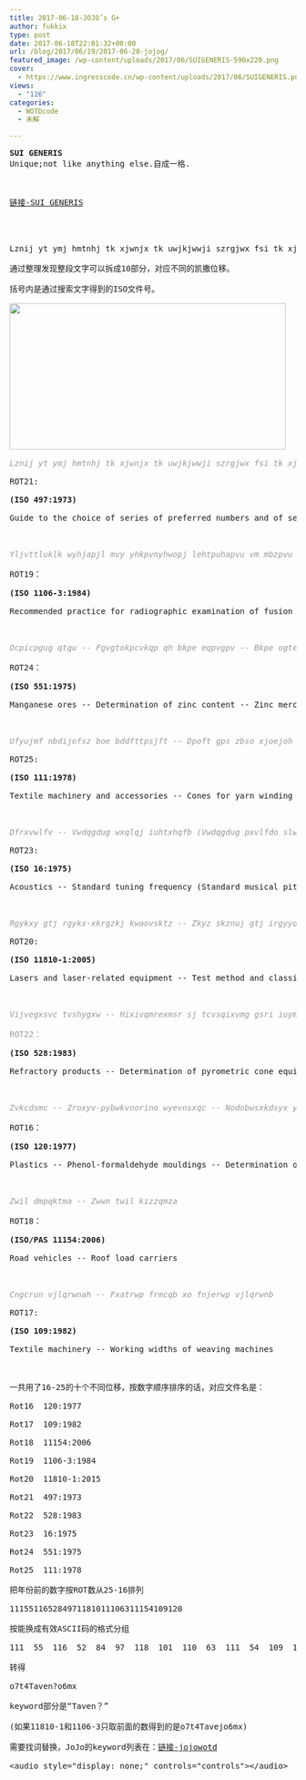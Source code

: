 ```yaml
---
title: 2017-06-18-JOJO’s G+
author: fukkix
type: post
date: 2017-06-18T22:01:32+00:00
url: /blog/2017/06/19/2017-06-20-jojog/
featured_image: /wp-content/uploads/2017/06/SUIGENERIS-590x220.png
cover:
  - https://www.ingresscode.cn/wp-content/uploads/2017/06/SUIGENERIS.png
views:
  - "126"
categories:
  - WOTDcode
  - 未解

---
```

<pre><strong>SUI GENERIS</strong>
Unique;not like anything else.自成一格. <!--more-->



<a href="https://jojoingresswotd.github.io/2017/18/SUIGENERIS.html" target="_blank" rel="noopener">链接-SUI GENERIS</a>




Lznij yt ymj hmtnhj tk xjwnjx tk uwjkjwwji szrgjwx fsi tk xjwnjx htsyfnsnsl rtwj wtzsiji afqzjx tk uwjkjwwji szrgjwx Yljvttluklk wyhjapjl mvy yhkpvnyhwopj lehtpuhapvu vm mbzpvu dlsklk qvpuaz -- Whya 3: Mbzpvu dlsklk jpyjbtmlyluaphs qvpuaz pu zalls wpwlz vm bw av 50 tt dhss aopjrulzz Ocpicpgug qtgu -- Fgvgtokpcvkqp qh bkpe eqpvgpv -- Bkpe ogtewtkvjaqeacpcvg itcxkogvtke ogvjqf Ufyujmf nbdijofsz boe bddfttpsjft -- Dpoft gps zbso xjoejoh (dsptt xpvoe) -- Ibmg bohmf pg uif dpof 4 efhsfft 20' Dfrxvwlfv -- Vwdqgdug wxqlqj iuhtxhqfb (Vwdqgdug pxvlfdo slwfk) Rgykxy gtj rgykx-xkrgzkj kwaovsktz -- Zkyz skznuj gtj irgyyoloigzout lux znk rgykx xkyoyzgtik ul yaxmoigr jxgvky gtj/ux vgzoktz vxuzkizobk iubkxy -- Vgxz 1: Vxosgxe omtozout gtj vktkzxgzout Vijvegxsvc tvshygxw -- Hixivqmrexmsr sj tcvsqixvmg gsri iuymzepirx (vijvegxsvmriww) Zvkcdsmc -- Zroxyv-pybwkvnorino wyevnsxqc -- Nodobwsxkdsyx yp pboo kwwyxsk kxn kwwyxsew mywzyexnc -- Myvybswodbsm mywzkbscyx wodryn Zwil dmpqktma -- Zwwn twil kizzqmza Cngcrun vjlqrwnah -- Fxatrwp frmcqb xo fnjerwp vjlqrwnb

通过整理发现整段文字可以拆成10部分，对应不同的凯撒位移。

括号内是通过搜索文字得到的ISO文件号。

<img class=" wp-image-214 aligncenter" src="https://www.ingresscode.cn/wp-content/uploads/2017/06/2-4.png" alt="" width="485" height="257" srcset="https://www.ingresscode.cn/wp-content/uploads/2017/06/2-4.png 677w, https://www.ingresscode.cn/wp-content/uploads/2017/06/2-4-300x159.png 300w" sizes="(max-width: 485px) 100vw, 485px" />

<span style="color: #999999;"><em>Lznij yt ymj hmtnhj tk xjwnjx tk uwjkjwwji szrgjwx fsi tk xjwnjx htsyfnsnsl rtwj wtzsiji afqzjx tk uwjkjwwji szrgjwx</em></span>

ROT21:

<strong>(ISO 497:1973)</strong>

Guide to the choice of series of preferred numbers and of series containing more rounded values of preferred numbers



<span style="color: #999999;"><em>Yljvttluklk wyhjapjl mvy yhkpvnyhwopj lehtpuhapvu vm mbzpvu dlsklk qvpuaz -- Whya 3: Mbzpvu dlsklk jpyjbtmlyluaphs qvpuaz pu zalls wpwlz vm bw av 50 tt dhss aopjrulzz</em></span>

ROT19：

<strong>(ISO 1106-3:1984)</strong>

Recommended practice for radiographic examination of fusion welded joints -- Part 3: Fusion welded circumferential joints in steel pipes of up to 50 mm wall thickness



<span style="color: #999999;"><em>Ocpicpgug qtgu -- Fgvgtokpcvkqp qh bkpe eqpvgpv -- Bkpe ogtewtkvjaqeacpcvg itcxkogvtke ogvjqf</em></span>

ROT24：

<strong>(ISO 551:1975)</strong>

Manganese ores -- Determination of zinc content -- Zinc mercurithyocyanate gravimetric method



<span style="color: #999999;"><em>Ufyujmf nbdijofsz boe bddfttpsjft -- Dpoft gps zbso xjoejoh (dsptt xpvoe) -- Ibmg bohmf pg uif dpof 4 efhsfft 20'</em></span>

ROT25:

<strong>(ISO 111:1978)</strong>

Textile machinery and accessories -- Cones for yarn winding (cross wound) -- Half angle of the cone 4 degrees 20'



<span style="color: #999999;"><em>Dfrxvwlfv -- Vwdqgdug wxqlqj iuhtxhqfb (Vwdqgdug pxvlfdo slwfk)</em></span>

ROT23:

<strong>(ISO 16:1975)</strong>

Acoustics -- Standard tuning frequency (Standard musical pitch)



<span style="color: #999999;"><em>Rgykxy gtj rgykx-xkrgzkj kwaovsktz -- Zkyz skznuj gtj irgyyoloigzout lux znk rgykx xkyoyzgtik ul yaxmoigr jxgvky gtj/ux vgzoktz vxuzkizobk iubkxy -- Vgxz 1: Vxosgxe omtozout gtj vktkzxgzout</em></span>

ROT20:

<strong>(ISO 11810-1:2005)</strong>

Lasers and laser-related equipment -- Test method and classification for the laser resistance of surgical drapes and/or patient protective covers -- Part 1: Primary ignition and penetration



<span style="color: #999999;"><em>Vijvegxsvc tvshygxw -- Hixivqmrexmsr sj tcvsqixvmg gsri iuymzepirx (vijvegxsvmriww)</em></span>

<span style="color: #999999;">ROT22：</span>

<strong>(ISO 528:1983)</strong>

Refractory products -- Determination of pyrometric cone equivalent (refractoriness)



<span style="color: #999999;"><em>Zvkcdsmc -- Zroxyv-pybwkvnorino wyevnsxqc -- Nodobwsxkdsyx yp pboo kwwyxsk kxn kwwyxsew mywzyexnc -- Myvybswodbsm mywzkbscyx wodryn </em></span>

ROT16：

<strong>(ISO 120:1977)</strong>

Plastics -- Phenol-formaldehyde mouldings -- Determination of free ammonia and ammonium compounds -- Colorimetric comparison method



<span style="color: #999999;"><em>Zwil dmpqktma -- Zwwn twil kizzqmza</em></span>

ROT18：

<strong>(ISO/PAS 11154:2006)</strong>

Road vehicles -- Roof load carriers



<span style="color: #999999;"><em>Cngcrun vjlqrwnah -- Fxatrwp frmcqb xo fnjerwp vjlqrwnb</em></span>

ROT17:

<strong>(ISO 109:1982)</strong>

Textile machinery -- Working widths of weaving machines



一共用了16-25的十个不同位移，按数字顺序排序的话，对应文件名是：

Rot16  120:1977

Rot17  109:1982

Rot18  11154:2006

Rot19  1106-3:1984

Rot20  11810-1:2015

Rot21  497:1973

Rot22  528:1983

Rot23  16:1975

Rot24  551:1975

Rot25  111:1978

把年份前的数字按ROT数从25-16排列

111551165284971181011106311154109120

按能换成有效ASCII码的格式分组

111  55  116  52  84  97  118  101  110  63  111  54  109  120

转得

o7t4Taven?o6mx

keyword部分是“Taven？”

(如果11810-1和1106-3只取前面的数得到的是o7t4Tavejo6mx)

需要找词替换，JoJo的keyword列表在：<a href="https://github.com/ingresscodes/keywords/blob/master/jojowotd.txt">链接-jojowotd</a>

&lt;audio style="display: none;" controls="controls">&lt;/audio></pre>

<audio style="display: none;" controls="controls"></audio>